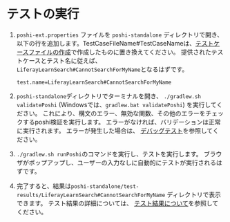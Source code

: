 # テストの実行

1. `poshi-ext.properties` ファイルを `poshi-standalone` ディレクトリで開き、以下の行を追加します。TestCaseFileName#TestCaseNameは、[テストケースファイルの作成](./creating-a-testcase-file.md)で作成したものに置き換えてください。 提供されたテストケースとテスト名に従えば、 `LiferayLearnSearch#CannotSearchForMyName`となるはずです。

    ```
    test.name=LiferayLearnSearch#CannotSearchForMyName
    ```
1. `poshi-standalone`ディレクトリでターミナルを開き、 `./gradlew.sh validatePoshi` (Windowsでは、`gradlew.bat validatePoshi`) を実行してください。 これにより、構文のエラー、無効な関数、その他のエラーをチェックするposhi検証を実行します。 エラーがなければ、バリデーションは正常に実行されます。 エラーが発生した場合は、 [デバッグテスト](./understanding-test-results-and-debugging-tests.md)を参照してください。

1. `./gradlew.sh runPoshi`のコマンドを実行し、テストを実行します。 ブラウザがポップアップし、ユーザーの入力なしに自動的にテストが実行されるはずです。

1. 完了すると、結果は`poshi-standalone/test-results/LiferayLearnSearch#CannotSearchForMyName` ディレクトリで表示できます。 テスト結果の詳細については、 [テスト結果について](./understanding-test-results-and-debugging-tests.md)を参照してください。
